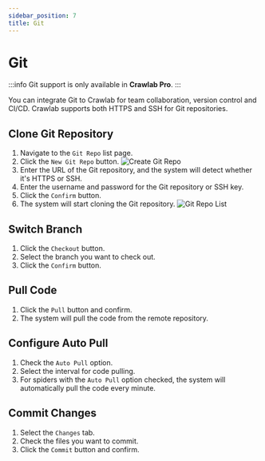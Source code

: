 ```yaml
---
sidebar_position: 7
title: Git
---
```


# Git

:::info
Git support is only available in **Crawlab Pro**.
:::

You can integrate Git to Crawlab for team collaboration, version control and CI/CD. Crawlab supports both HTTPS and SSH
for Git repositories.

## Clone Git Repository

1. Navigate to the `Git Repo` list page.
2. Click the `New Git Repo` button.
   ![Create Git Repo](/img/guides/git/create-git-repo.png)
3. Enter the URL of the Git repository, and the system will detect whether it's HTTPS or SSH.
4. Enter the username and password for the Git repository or SSH key.
5. Click the `Confirm` button.
6. The system will start cloning the Git repository.
   ![Git Repo List](/img/guides/git/git-repo-list.png)

## Switch Branch

1. Click the `Checkout` button.
2. Select the branch you want to check out.
3. Click the `Confirm` button.

## Pull Code

1. Click the `Pull` button and confirm.
2. The system will pull the code from the remote repository.

## Configure Auto Pull

1. Check the `Auto Pull` option.
2. Select the interval for code pulling.
3. For spiders with the `Auto Pull` option checked, the system will automatically pull the code every minute.

## Commit Changes

1. Select the `Changes` tab.
2. Check the files you want to commit.
3. Click the `Commit` button and confirm.